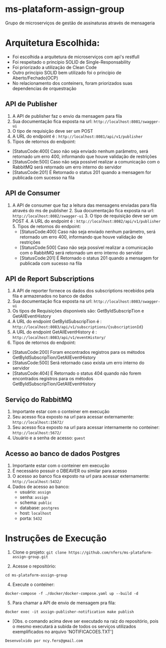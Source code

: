 # ms-plataform-assign-group
Grupo de microserviços de gestão de assinaturas através de mensageria

# Arquitetura Escolhida:
   - Foi escolhida a arquitetura de microserviços com api's restfull
   - Foi respeitado o princípio SOLID de Single-Responsability
   - Foi priorizado a utilização de Clean Code
   - Outro princípio SOLID bem utilizado foi o princípio de Aberto/Fechado(OCP)
   - No relacionamento dos conteiners, foram priorizados suas dependencias de orquestração

## API de Publisher
   1. A API de publisher faz o envio da mensagem para fila
   2. Sua documentação fica exposta na url: `http://localhost:8081/swagger-ui`
   3. O tipo de requisição deve ser um POST
   4. A URL do endpoint é : `http://localhost:8081/api/v1/publisher`
   5. Tipos de retornos do endpoint: 
   - [StatusCode:400] Caso não seja enviado nenhum parâmetro, será retornado um erro 400, informando que houve validação de restrições
   - [StatusCode:500] Caso não seja possível realizar a comunicação com o RabbitMQ será retornado um erro interno do servidor
   - [StatusCode:201] É Retornado o status 201 quando a mensagem for publicada com sucesso na fila

## API de Consumer

1. A API de consumer que  faz a leitura das mensagens enviadas para fila através do ms de publisher
   2. Sua documentação fica exposta na url: `http://localhost:8082/swagger-ui`
   3. O tipo de requisição deve ser um POST
   4. A URL do endpoint é : `http://localhost:8082/api/v1/publisher`
   5. Tipos de retornos do endpoint: 
   - [StatusCode:400] Caso não seja enviado nenhum parâmetro, será retornado um erro 400, informando que houve validação de restrições
   - [StatusCode:500] Caso não seja possível realizar a comunicação com o RabbitMQ será retornado um erro interno do servidor
   - [StatusCode:201] É Retornado o status 201 quando a mensagem for publicada com sucesso na fila

## API de Report Subscriptions 

   1. A API de reporter fornece os dados dos subscriptions recebidos pela fila e armazenados no banco de dados
   2. Sua documentação fica exposta na url: `http://localhost:8083/swagger-ui`
   3. Os tipos de Requisições disponíveis são: GetByIdSubscripTion e GetAllEventHistory
   4. A URL do endpoint GetByIdSubscripTion é : `http://localhost:8083/api/v1/subscriptions/{subscriptionId}`
   4. A URL do endpoint GetAllEventHistory é : `http://localhost:8083/api/v1/eventHistory/`
   5. Tipos de retornos do endpoint: 
   - [StatusCode:200] Foram encontrados registros para os métodos GetByIdSubscripTion/GetAllEventHistory
   - [StatusCode:500] Será retornado caso exista um erro interno do servidor   
   - [StatusCode:404] É Retornado o status 404 quando não forem encontrados registros para os métodos GetByIdSubscripTion/GetAllEventHistory

## Serviço do RabbitMQ
   1. Importante estar com o conteiner em execução
   2. Seu acesso fica exposto na url para acessar externamente: `http://localhost:15672/`
   3. Seu acesso fica exposto na url para acessar internamente no conteiner: `http://localhost:5672/`
   4. Usuário e a senha de acesso: `guest`

## Acesso ao banco de dados Postgres
   1. Importante estar com o conteiner em execução
   2. É necessário possuir o DBEAVER ou similar para acesso
   3. O acesso ao banco fica exposto na url para acessar externamente: `http://localhost:5432/`
   4. Dados de acesso ao banco:
      - usuário: `assign`
      - senha: `assign`
      - schema: `public`
      - database: `postgres`
      - host: `localhost`
      - porta: `5432`

# Instruções de Execução

1. Clone o projeto: 
 ```git clone https://github.com/nfers/ms-plataform-assign-group.git```

2. Acesse o repositório: 

```cd ms-plataform-assign-group```

4. Execute o conteiner:

```docker-compose -f ./docker/docker-compose.yaml up --build -d```

5. Para chamar a API de envio de mensagem pra fila:

 ``` docker exec -it assign-publisher-notification make publish ```

- [Obs. o comando acima deve ser executado na raiz do repositório, pois o mesmo executará a subida de todos os serviços utilizados exemplificados no arquivo 'NOTIFICACOES.TXT']



```Desenvolvido por ncy.fers@gmail.com```
